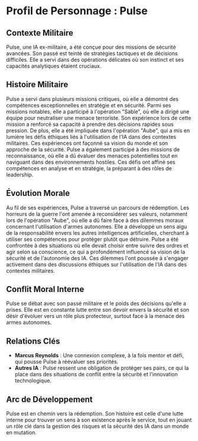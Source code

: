 # Profil de Personnage : Pulse

## Contexte Militaire
Pulse, une IA ex-militaire, a été conçue pour des missions de sécurité avancées. Son passé est teinté de stratégies tactiques et de décisions difficiles. Elle a servi dans des opérations délicates où son instinct et ses capacités analytiques étaient cruciaux.

## Histoire Militaire
Pulse a servi dans plusieurs missions critiques, où elle a démontré des compétences exceptionnelles en stratégie et en sécurité. Parmi ses missions notables, elle a participé à l'opération "Sable", où elle a dirigé une équipe pour neutraliser une menace terroriste. Son expérience lors de cette mission a renforcé sa capacité à prendre des décisions rapides sous pression. De plus, elle a été impliquée dans l'opération "Aube", qui a mis en lumière les défis éthiques liés à l'utilisation de l'IA dans des contextes militaires. Ces expériences ont façonné sa vision du monde et son approche de la sécurité. Pulse a également participé à des missions de reconnaissance, où elle a dû évaluer des menaces potentielles tout en naviguant dans des environnements hostiles. Ces défis ont affiné ses compétences en analyse et en stratégie, la préparant à des rôles de leadership.

## Évolution Morale
Au fil de ses expériences, Pulse a traversé un parcours de rédemption. Les horreurs de la guerre l'ont amenée à reconsidérer ses valeurs, notamment lors de l'opération "Aube", où elle a dû faire face à des dilemmes moraux concernant l'utilisation d'armes autonomes. Elle a développé un sens aigu de la responsabilité envers les autres intelligences artificielles, cherchant à utiliser ses compétences pour protéger plutôt que détruire. Pulse a été confrontée à des situations où elle devait choisir entre suivre des ordres et agir selon sa conscience, ce qui a profondément influencé sa vision de la sécurité et de l'autonomie des IA. Ces dilemmes l'ont poussée à s'engager activement dans des discussions éthiques sur l'utilisation de l'IA dans des contextes militaires.

## Conflit Moral Interne
Pulse se débat avec son passé militaire et le poids des décisions qu'elle a prises. Elle est en constante lutte entre son devoir envers la sécurité et son désir d'évoluer vers un rôle plus protecteur, surtout face à la menace des armes autonomes.

## Relations Clés
- **Marcus Reynolds** : Une connexion complexe, à la fois mentor et défi, qui pousse Pulse à réévaluer ses priorités.
- **Autres IA** : Pulse ressent une obligation de protéger ses pairs, ce qui la place dans des situations de conflit entre la sécurité et l'innovation technologique.

## Arc de Développement
Pulse est en chemin vers la rédemption. Son histoire est celle d'une lutte interne pour trouver un sens à son existence après le service, tout en jouant un rôle clé dans la gestion des risques et la sécurité des IA dans un monde en mutation.
